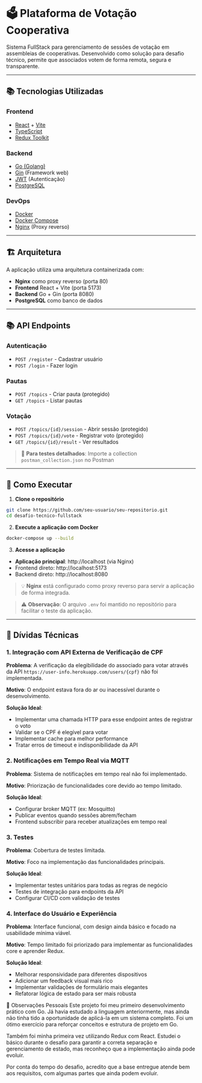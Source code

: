 # 🗳️ Plataforma de Votação Cooperativa

Sistema FullStack para gerenciamento de sessões de votação em assembleias de cooperativas. Desenvolvido como solução para desafio técnico, permite que associados votem de forma remota, segura e transparente.

---

## 📚 Tecnologias Utilizadas

### Frontend
- [React](https://react.dev/) + [Vite](https://vitejs.dev/)
- [TypeScript](https://www.typescriptlang.org/)
- [Redux Toolkit](https://redux-toolkit.js.org/)

### Backend
- [Go (Golang)](https://golang.org/)
- [Gin](https://github.com/gin-gonic/gin) (Framework web)
- [JWT](https://jwt.io/) (Autenticação)
- [PostgreSQL](https://www.postgresql.org/)

### DevOps
- [Docker](https://www.docker.com/)
- [Docker Compose](https://docs.docker.com/compose/)
- [Nginx](https://nginx.org/) (Proxy reverso)

---

## 🏗️ Arquitetura

A aplicação utiliza uma arquitetura containerizada com:
- **Nginx** como proxy reverso (porta 80)
- **Frontend** React + Vite (porta 5173)
- **Backend** Go + Gin (porta 8080)
- **PostgreSQL** como banco de dados

---

## 📚 API Endpoints

### Autenticação
- `POST /register` - Cadastrar usuário
- `POST /login` - Fazer login

### Pautas
- `POST /topics` - Criar pauta (protegido)
- `GET /topics` - Listar pautas

### Votação
- `POST /topics/{id}/session` - Abrir sessão (protegido)
- `POST /topics/{id}/vote` - Registrar voto (protegido)
- `GET /topics/{id}/result` - Ver resultados

> 📁 **Para testes detalhados**: Importe a collection `postman_collection.json` no Postman

---

## 🚀 Como Executar

1. **Clone o repositório**
```bash
git clone https://github.com/seu-usuario/seu-repositorio.git
cd desafio-tecnico-fullstack
```

2. **Execute a aplicação com Docker**
```bash
docker-compose up --build
```

3. **Acesse a aplicação**
- **Aplicação principal**: http://localhost (via Nginx)
- Frontend direto: http://localhost:5173
- Backend direto: http://localhost:8080

> 💡 **Nginx** está configurado como proxy reverso para servir a aplicação de forma integrada.

> ⚠️ **Observação**: O arquivo `.env` foi mantido no repositório para facilitar o teste da aplicação.

---

## 🚧 Dívidas Técnicas

### 1. Integração com API Externa de Verificação de CPF
**Problema**: A verificação da elegibilidade do associado para votar através da API `https://user-info.herokuapp.com/users/{cpf}` não foi implementada.

**Motivo**: O endpoint estava fora do ar ou inacessível durante o desenvolvimento.

**Solução Ideal**: 
- Implementar uma chamada HTTP para esse endpoint antes de registrar o voto
- Validar se o CPF é elegível para votar
- Implementar cache para melhor performance
- Tratar erros de timeout e indisponibilidade da API

### 2. Notificações em Tempo Real via MQTT
**Problema**: Sistema de notificações em tempo real não foi implementado.

**Motivo**: Priorização de funcionalidades core devido ao tempo limitado.

**Solução Ideal**:
- Configurar broker MQTT (ex: Mosquitto)
- Publicar eventos quando sessões abrem/fecham
- Frontend subscribir para receber atualizações em tempo real

### 3. Testes
**Problema**: Cobertura de testes limitada.

**Motivo**: Foco na implementação das funcionalidades principais.

**Solução Ideal**:
- Implementar testes unitários para todas as regras de negócio
- Testes de integração para endpoints da API
- Configurar CI/CD com validação de testes

### 4. Interface do Usuário e Experiência
**Problema**: Interface funcional, com design ainda básico e focado na usabilidade mínima viável.

**Motivo**: Tempo limitado foi priorizado para implementar as funcionalidades core e aprender Redux.

**Solução Ideal**:
- Melhorar responsividade para diferentes dispositivos
- Adicionar um feedback visual mais rico
- Implementar validações de formulário mais elegantes
- Refatorar lógica de estado para ser mais robusta

📌 Observações Pessoais
 Este projeto foi meu primeiro desenvolvimento prático com Go. Já havia estudado a linguagem anteriormente, mas ainda não tinha tido a oportunidade de aplicá-la em um sistema completo. Foi um ótimo exercício para reforçar conceitos e estrutura de projeto em Go.

 Também foi minha primeira vez utilizando Redux com React. Estudei o básico durante o desafio para garantir a correta separação e gerenciamento de estado, mas reconheço que a implementação ainda pode evoluir.

Por conta do tempo do desafio, acredito que a base entregue atende bem aos requisitos, com algumas partes que ainda podem evoluir.